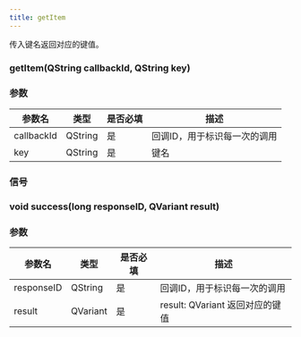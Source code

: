 ```yaml
---
title: getItem
---
```


传入键名返回对应的键值。

### getItem(QString callbackId, QString key)
### 参数
| 参数名     | 类型    | 是否必填 | 描述                         |
| ---------- | ------- | -------- | ---------------------------- |
| callbackId | QString | 是       | 回调ID，用于标识每一次的调用 |
| key        | QString | 是       | 键名 |

### 信号
### void success(long responseID, QVariant result)
### 参数
| 参数名     | 类型    | 是否必填 | 描述                         |
| ---------- | ------- | -------- | ----------------------------  |
| responseID   | QString     | 是       | 回调ID，用于标识每一次的调用       |
| result       | QVariant    | 是       | result: QVariant 返回对应的键值  |